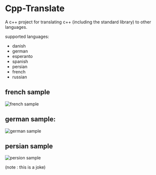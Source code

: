 # Cpp-Translate
A c++ project for translating c++  (including the standard library) to other languages.

supported languages:
- danish
- german
- esperanto
- spanish
- persian
- french
- russian

## french sample

![french sample](./samples/fr.png)

## german sample:

![german sample](./samples/de.png)

## persian sample

![persion sample](./samples/fa.png)

(note : this is a joke)
